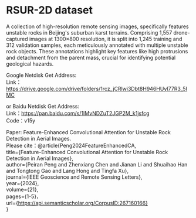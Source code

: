# RSUR-2D dataset
A collection of high-resolution remote sensing images, specifically features unstable rocks in Beijing's suburban karst terrains. Comprising 1,557 drone-captured images at 1300×800 resolution, it is split into 1,245 training and 312 validation samples, each meticulously annotated with multiple unstable rock objects. These annotations highlight key features like high protrusions and detachment from the parent mass, crucial for identifying potential geological hazards.

Google Netdisk Get Address:  
Link：https://drive.google.com/drive/folders/1rcz_jCRlwi3Dbt8H946HUyI77R3_5IMC

or Baidu Netdisk Get Address:  
Link：https://pan.baidu.com/s/1IMvNDZuT2JGP2M_k1jsfcg  
Code：v15y

Paper: Feature-Enhanced Convolutional Attention for Unstable Rock Detection in Aerial Images.  
Please cite：@article{Peng2024FeatureEnhancedCA,  
  title={Feature-Enhanced Convolutional Attention for Unstable Rock Detection in Aerial Images},  
  author={Peiran Peng and Zhenxiang Chen and Jianan Li and Shuaihao Han and Tongtong Gao and Lang Hong and Tingfa Xu},  
  journal={IEEE Geoscience and Remote Sensing Letters},  
  year={2024},  
  volume={21},  
  pages={1-5}，  
  url={https://api.semanticscholar.org/CorpusID:267160166}  
}
